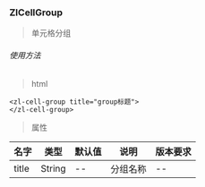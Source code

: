 
### ZlCellGroup
> 单元格分组
###### 使用方法

> html

```
<zl-cell-group title="group标题">
</zl-cell-group>
```

> 属性


| 名字  | 类型   | 默认值 | 说明     | 版本要求 |
| ----- | ------ | ------ | -------- | -------- |
| title | String | --     | 分组名称 | --       |
